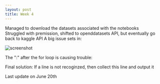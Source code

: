 ```yaml
---
layout: post
title: Week 4
---
```

Managed to download the datasets associated with the notebooks
Struggled with premission, shifted to openddatasets API, but eventually go back to kaggle API
A big issue sets in:


![screenshot](../images/ForLoopExample.png.png)

The ":" after the for loop is causing trouble:


Final solution: If a line is not recoginzed, then collect this line and output it 



Last update on June 20th